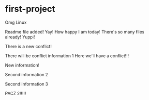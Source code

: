 # first-project
Omg Linux

Readme file added! Yay! How happy I am today! There's so many files already! Yuppi!

There is a new conflict!

There will be conflict information 1
Here we'll have a conflict!!!

New information!

Second information 2

Second information 3

PACZ 2!!!!!